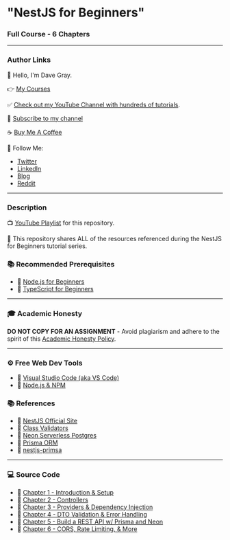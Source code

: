 # "NestJS for Beginners"

### Full Course - 6 Chapters

---

### Author Links

👋 Hello, I'm Dave Gray.

👉 [My Courses](https://courses.davegray.codes/)

✅ [Check out my YouTube Channel with hundreds of tutorials](https://www.youtube.com/DaveGrayTeachesCode).

🚩 [Subscribe to my channel](https://bit.ly/3nGHmNn)

☕ [Buy Me A Coffee](https://buymeacoffee.com/DaveGray)

🚀 Follow Me:

- [Twitter](https://twitter.com/yesdavidgray)
- [LinkedIn](https://www.linkedin.com/in/davidagray/)
- [Blog](https://yesdavidgray.com)
- [Reddit](https://www.reddit.com/user/DaveOnEleven)

---

### Description

📺 [YouTube Playlist](https://www.youtube.com/playlist?list=PL0Zuz27SZ-6MexSAh5x1R3rU6Mg2zYBVr) for this repository.

🚀 This repository shares ALL of the resources referenced during the NestJS for Beginners tutorial series.

### 📚 Recommended Prerequisites
- 🔗 [Node.js for Beginners](https://youtu.be/f2EqECiTBL8)
- 🔗 [TypeScript for Beginners](https://youtu.be/gieEQFIfgYc)

---

### 🎓 Academic Honesty

**DO NOT COPY FOR AN ASSIGNMENT** - Avoid plagiarism and adhere to the spirit of this [Academic Honesty Policy](https://www.freecodecamp.org/news/academic-honesty-policy/).

---

### ⚙ Free Web Dev Tools
- 🔗 [Visual Studio Code (aka VS Code)](https://code.visualstudio.com/)
- 🔗 [Node.js & NPM](https://nodejs.org/)

### 📚 References
- 🔗 [NestJS Official Site](https://nestjs.com/)
- 🔗 [Class Validators](https://github.com/typestack/class-validator#validation-decorators)
- 🔗 [Neon Serverless Postgres](https://neon.tech/)
- 🔗 [Prisma ORM](https://www.prisma.io/)
- 🔗 [nestjs-primsa](https://nestjs-prisma.dev/)

---

### 💻 Source Code

- 🔗 [Chapter 1 - Introduction & Setup](https://github.com/gitdagray/nestjs-course/tree/main/lesson01)
- 🔗 [Chapter 2 - Controllers](https://github.com/gitdagray/nestjs-course/tree/main/lesson02)
- 🔗 [Chapter 3 - Providers & Dependency Injection](https://github.com/gitdagray/nestjs-course/tree/main/lesson03)
- 🔗 [Chapter 4 - DTO Validation & Error Handling](https://github.com/gitdagray/nestjs-course/tree/main/lesson04)
- 🔗 [Chapter 5 - Build a REST API w/ Prisma and Neon](https://github.com/gitdagray/nestjs-course/tree/main/lesson05)
- 🔗 [Chapter 6 - CORS, Rate Limiting, & More](https://github.com/gitdagray/nestjs-course/tree/main/lesson06)


